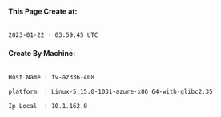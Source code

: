 
   
#### This Page Create at:

```bash

2023-01-22 - 03:59:45 UTC

```

#### Create By Machine:

```bash

Host Name : fv-az336-408

platform  : Linux-5.15.0-1031-azure-x86_64-with-glibc2.35

Ip Local  : 10.1.162.0

```

